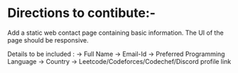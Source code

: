 

<h1>Directions to contibute:-</h1>
Add a static web contact page containing basic information.
The UI of the page should be responsive.


Details to be included :
-> Full Name
-> Email-Id
-> Preferred Programming Language
-> Country
-> Leetcode/Codeforces/Codechef/Discord profile link
